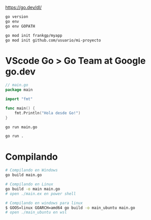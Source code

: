 https://go.dev/dl/

```sh
go version
go env
go env GOPATH

go mod init frankgp/myapp
go mod init github.com/usuario/mi-proyecto

```

# VScode Go > Go Team at Google go.dev

```go
// main.go
package main

import "fmt"

func main() {
    fmt.Println("Hola desde Go!")
}
```

```sh
go run main.go

go run .
```

# Compilando

```sh
# Compilando en Windows
go build main.go

# Compilando en Linux
go build -o main main.go
# open ./main.ex en power shell

# Compilando en windows para linux
$ GOOS=linux GOARCH=amd64 go build -o main_ubuntu main.go
# open ./main_ubuntu en wsl
```
